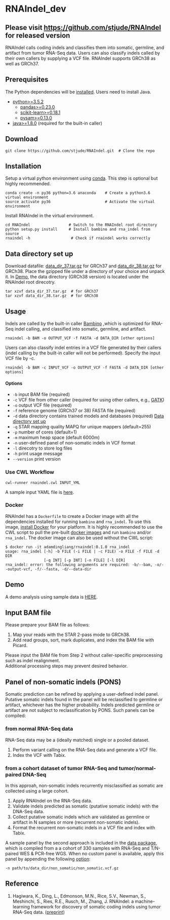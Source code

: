 # RNAIndel_dev 
## Please visit https://github.com/stjude/RNAIndel for released version


RNAIndel calls coding indels and classifies them into 
somatic, germline, and artifact from tumor RNA-Seq data.
Users can also classify indels called by their own callers by
supplying a VCF file. RNAIndel supports GRCh38 as well as GRCh37. 

## Prerequisites
The Python dependencies will be [installed](#installation). Users need to install Java.
* [python>=3.5.2](https://www.python.org/downloads/)
    * [pandas>=0.23.0](https://pandas.pydata.org/) 
    * [scikit-learn>=0.18.1](http://scikit-learn.org/stable/install.html#)
    * [pysam>=0.13.0](https://pysam.readthedocs.io/en/latest/index.html)
* [java>=1.8.0](https://www.java.com/en/download/) (required for the built-in caller)

## Download
```
git clone https://github.com/stjude/RNAIndel.git  # Clone the repo
```

## Installation
Setup a virtual python environment using [conda](https://conda.io/docs/). This step is optional but highly recommended.
```
conda create -n py36 python=3.6 anaconda    # Create a python3.6 virtual environment
source activate py36                        # Activate the virtual environment
```
Install RNAIndel in the virtual environment.
```
cd RNAIndel                 # Switch to the RNAIndel root directory
python setup.py install     # Install bambino and rna_indel from source
rnaindel -h                  # Check if rnaindel works correctly
```

## Data directory set up
Download datafile: [data_dir_37.tar.gz](http://ftp.stjude.org/pub/software/RNAIndel/data_dir_37.tar.gz) 
for GRCh37 and [data_dir_38.tar.gz](http://ftp.stjude.org/pub/software/RNAIndel/data_dir_38.tar.gz) for GRCh38.
Place the gzipped file under a directory of your choice and unpack it. In [Demo](#demo), 
the data directory (GRCh38 version) is located under the RNAIndel root direcotry.<br>  
```
tar xzvf data_dir_37.tar.gz  # for GRCh37
tar xzvf data_dir_38.tar.gz  # for GRCh38
```

## Usage
Indels are called by the built-in caller [Bambino](https://academic.oup.com/bioinformatics/article/27/6/865/236751) ,which is optimized 
for RNA-Seq indel calling, and classified into somatic, germline, and artifact. 
```
rnaindel -b BAM -o OUTPUT_VCF -f FASTA -d DATA_DIR [other options]
```
Users can also classify indel entries in a VCF file generated by their callers (indel calling by the built-in caller will not be performed).
Specify the input VCF file by -c. <br> 
```
rnaindel -b BAM -c INPUT_VCF -o OUTPUT_VCF -f FASTA -d DATA_DIR [other options]
```
#### Options
* ```-b``` input BAM file (required)
* ```-c``` VCF file from other caller (required for using other callers, e.g., [GATK](https://software.broadinstitute.org/gatk/))
* ```-o``` output VCF file (required)
* ```-f``` reference genome (GRCh37 or 38) FASTA file (required)
* ```-d``` data directory contains trained models and databases (required) [Data directory set up](#data-directory-set-up) 
* ```-q``` STAR mapping quality MAPQ for unique mappers (default=255)
* ```-p``` number of cores (default=1)
* ```-m``` maximum heap space (default 6000m)
* ```-n``` user-defined panel of non-somatic indels in VCF format
* ```-l``` direcotry to store log files 
* ```-h``` print usage  message
* ```--version``` print version
### Use CWL Workflow
```
cwl-runner rnaindel.cwl INPUT_YML
```
A sample input YAML file is [here](./sample_data/inputs/sample.yml).

### Docker
RNAIndel has a `Dockerfile` to create a Docker image with all the dependencies installed for running `bambino` and `rna_indel`.
To use this image, [install Docker](https://docs.docker.com/install/) for your platform. It is highly recommended to use
the CWL script to pull the pre-built [docker images](https://cloud.docker.com/u/adamdingliang/repository/docker/adamdingliang/rnaindel)
and run `bambino` and/or `rna_indel`. The docker image can also be used without the CWL script:
```
$ docker run -it adamdingliang/rnaindel:0.1.0 rna_indel
usage: rna_indel [-h] -b FILE (-i FILE | -c FILE) -o FILE -f FILE -d DIR
                 [-q INT] [-p INT] [-n FILE] [-l DIR]
rna_indel: error: the following arguments are required: -b/--bam, -o/--output-vcf, -f/--fasta, -d/--data-dir
```

## Demo 
A demo analysis using sample data is [HERE](./sample_data).<br>

## Input BAM file
Please prepare your BAM file as follows:<br>

1. Map your reads with the STAR 2-pass mode to GRCh38.<br>
2. Add read groups, sort, mark duplicates, and index the BAM file with Picard.<br>

Please input the BAM file from Step 2 without caller-specific preprocessing such as indel realignment.<br>
Additional processing steps may prevent desired behavior.

## Panel of non-somatic indels (PONS)
Somatic prediction can be refined by applying a user-defined indel panel. Putative somatic indels found in the panel will be 
reclassified to germline or artifact, whichever has the higher probability. Indels predicted germline or artifact are not
subject to reclassification by PONS. Such panels can be compiled:
### from normal RNA-Seq data
RNA-Seq data may be a (ideally matched) single or a pooled dataset.<br>
1. Perform variant calling on the RNA-Seq data and generate a VCF file.<br>
2. Index the VCF with Tabix. <br>
### from a cohort dataset of tumor RNA-Seq and tumor/normal-paired DNA-Seq
In this approah, non-somatic indels recurrently misclassified as somatic are collected using a large cohort.<br>
1. Apply RNAIndel on the RNA-Seq data. <br>
2. Validate indels predicted as somatic (putative somatic indels) with the DNA-Seq data. <br>
3. Collect putative somatic indels which are validated as germline or artifact in N samples or more (recurrent non-somatic indels). <br>
4. Format the recurrent non-somatic indels in a VCF file and index with Tabix.<br>

A sample panel by the second approach is included in the [data package](#data-directory-set-up), which is compiled from a 
a cohort of 330 samples with RNA-Seq and T/N-paired WES & PCR-free WGS. When no custom panel is available, apply this panel by appending the following [option](#options):<br>
```
-n path/to/data_dir/non_somatic/non_somatic.vcf.gz
```

## Reference
1. Hagiwara, K., Ding, L., Edmonson, M.N., Rice, S.V., Newman, S., Meshinchi, S., Ries, R.E., Rusch, M., Zhang, J. 
RNAIndel: a machine-learning framework for discovery of somatic coding indels using tumor RNA-Seq data.
([preprint](https://www.biorxiv.org/content/early/2019/01/07/512749?rss=1))  

